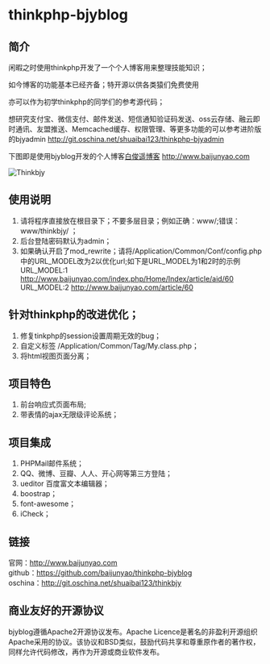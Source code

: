 # thinkphp-bjyblog

## 简介
闲暇之时使用thinkphp开发了一个个人博客用来整理技能知识；  

如今博客的功能基本已经齐备；特开源以供各类猿们免费使用  

亦可以作为初学thinkphp的同学们的参考源代码；  

想研究支付宝、微信支付、邮件发送、短信通知验证码发送、oss云存储、融云即时通讯、友盟推送、Memcached缓存、权限管理、等更多功能的可以参考进阶版的bjyadmin http://git.oschina.net/shuaibai123/thinkphp-bjyadmin  

下图即是使用bjyblog开发的个人博客[白俊遥博客](http://statics.baijunyao.com/images/other/thinkbjy.jpg) http://www.baijunyao.com  

![Thinkbjy](http://statics.baijunyao.com/images/other/thinkbjy.jpg)  

## 使用说明
1. 请将程序直接放在根目录下；不要多层目录；例如正确：www/;错误：www/thinkbjy/ ；
2. 后台登陆密码默认为admin；
3. 如果确认开启了mod_rewrite；请将/Application/Common/Conf/config.php中的URL_MODEL改为2以优化url;如下是URL_MODEL为1和2时的示例<br>
URL_MODEL:1  http://www.baijunyao.com/index.php/Home/Index/article/aid/60 <br>
URL_MODEL:2  http://www.baijunyao.com/article/60<br>

## 针对thinkphp的改进优化；
1. 修复tinkphp的session设置周期无效的bug；
2. 自定义标签 /Application/Common/Tag/My.class.php；
3. 将html视图页面分离；

## 项目特色
1. 前台响应式页面布局;
2. 带表情的ajax无限级评论系统；

## 项目集成
1. PHPMail邮件系统；
2. QQ、微博、豆瓣、人人、开心网等第三方登陆；
3. ueditor 百度富文本编辑器；
4. boostrap；
5. font-awesome；
6. iCheck；

## 链接
官网：http://www.baijunyao.com   
github：https://github.com/baijunyao/thinkphp-bjyblog   
oschina：http://git.oschina.net/shuaibai123/thinkbjy   

## 商业友好的开源协议
bjyblog遵循Apache2开源协议发布。Apache Licence是著名的非盈利开源组织Apache采用的协议。该协议和BSD类似，鼓励代码共享和尊重原作者的著作权，同样允许代码修改，再作为开源或商业软件发布。


